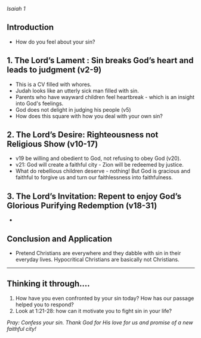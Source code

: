 *Isaiah 1* 
## Introduction
- How do you feel about your sin?
## 1. The Lord’s Lament : Sin breaks God’s heart and leads to judgment (v2-9)
- This is a CV filled with whores.
- Judah looks like an utterly sick man filled with sin.
- Parents who have wayward children feel heartbreak - which is an insight into God's feelings.
- God does not delight in judging his people (v5)
- How does this square with how you deal with your own sin?
## 2. The Lord’s Desire: Righteousness not Religious Show (v10-17)
- v19 be willing and obedient to God, not refusing to obey God (v20).
- v21: God will create a faithful city - Zion will be redeemed by justice.
- What do rebellious children deserve - nothing! But God is gracious and faithful to forgive us and turn our faithlessness into faithfulness.

## 3. The Lord’s Invitation: Repent to enjoy God’s Glorious Purifying Redemption  (v18-31)
- 
## Conclusion and Application
- Pretend Christians are everywhere and they dabble with sin in their everyday lives. Hypocritical Christians are basically not Christians. 

----
## Thinking it through…. 
1. How have you even confronted by your sin today? How has our passage helped you to respond?
2. Look at 1:21-28: how can it motivate you to fight sin in your life?

*Pray: Confess your sin. Thank God for His love for us and promise of a new faithful city!*